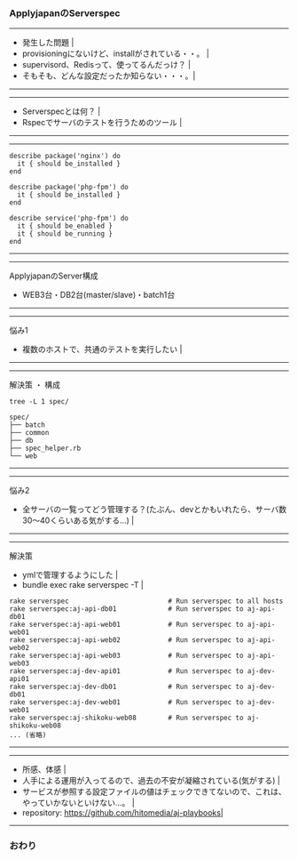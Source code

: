 ### ApplyjapanのServerspec

---
- 発生した問題 |
- provisioningにないけど、installがされている・・。 |
- supervisord、Redisって、使ってるんだっけ？ |
- そもそも、どんな設定だったか知らない・・・。|
---

---
- Serverspecとは何？ |
- Rspecでサーバのテストを行うためのツール |
---

---
```
describe package('nginx') do
  it { should be_installed }
end

describe package('php-fpm') do
  it { should be_installed }
end

describe service('php-fpm') do
  it { should be_enabled }
  it { should be_running }
end
```
---

---
ApplyjapanのServer構成
- WEB3台・DB2台(master/slave)・batch1台
---

---
悩み1
- 複数のホストで、共通のテストを実行したい |
---

---
解決策
・ 構成

```
tree -L 1 spec/

spec/
├── batch
├── common
├── db
├── spec_helper.rb
└── web

```
---

---
悩み2
- 全サーバの一覧ってどう管理する？(たぶん、devとかもいれたら、サーバ数30〜40くらいある気がする...) |
---

---
解決策
- ymlで管理するようにした |
- bundle exec rake serverspec -T |

```
rake serverspec                         # Run serverspec to all hosts
rake serverspec:aj-api-db01             # Run serverspec to aj-api-db01
rake serverspec:aj-api-web01            # Run serverspec to aj-api-web01
rake serverspec:aj-api-web02            # Run serverspec to aj-api-web02
rake serverspec:aj-api-web03            # Run serverspec to aj-api-web03
rake serverspec:aj-dev-api01            # Run serverspec to aj-dev-api01
rake serverspec:aj-dev-db01             # Run serverspec to aj-dev-db01
rake serverspec:aj-dev-web01            # Run serverspec to aj-dev-web01
rake serverspec:aj-shikoku-web08        # Run serverspec to aj-shikoku-web08
... (省略)

```

---

---
- 所感、体感 |
- 人手による運用が入ってるので、過去の不安が凝縮されている(気がする) |
- サービスが参照する設定ファイルの値はチェックできてないので、これは、やっていかないといけない...。 |
- repository: https://github.com/hitomedia/aj-playbooks|

---

### おわり
